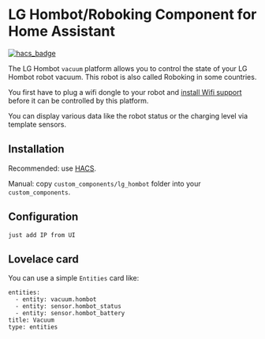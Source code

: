 # LG Hombot/Roboking Component for Home Assistant
[![hacs_badge](https://img.shields.io/badge/HACS-Default-orange.svg)](https://hacs.xyz/)

The LG Hombot `vacuum` platform allows you to control the state of your LG Hombot robot vacuum.
This robot is also called Roboking in some countries.

You first have to plug a wifi dongle to your robot and [install Wifi support](https://www.roboter-forum.com/index.php?thread/10009-lg-hombot-3-0-wlan-kamera-steuerung-per-weboberfl%C3%A4che/&postID=107354#post107354) before it can be controlled by this platform.

You can display various data like the robot status or the charging level via template sensors.

## Installation
Recommended: use [HACS](https://hacs.xyz/).

Manual: copy `custom_components/lg_hombot` folder into your `custom_components`.

## Configuration
```
just add IP from UI
```

## Lovelace card
You can use a simple `Entities` card like:
```
entities:
  - entity: vacuum.hombot
  - entity: sensor.hombot_status
  - entity: sensor.hombot_battery
title: Vacuum
type: entities
```
